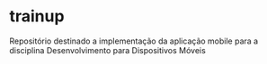 # trainup
Repositório destinado a implementação da aplicação mobile para a disciplina Desenvolvimento para Dispositivos Móveis
